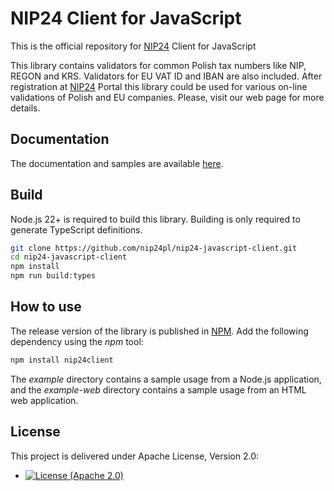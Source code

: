 # NIP24 Client for JavaScript

This is the official repository for [NIP24](https://nip24.pl) Client for JavaScript

This library contains validators for common Polish tax numbers like NIP, REGON and KRS. Validators for EU VAT ID
and IBAN are also included. After registration at [NIP24](https://nip24.pl) Portal this library could be used for
various on-line validations of Polish and EU companies. Please, visit our web page for more details.

## Documentation

The documentation and samples are available [here](https://nip24.pl/dokumentacja/).

## Build

Node.js 22+ is required to build this library. Building is only required to generate TypeScript definitions.

```bash
git clone https://github.com/nip24pl/nip24-javascript-client.git
cd nip24-javascript-client
npm install
npm run build:types
```

## How to use

The release version of the library is published in [NPM](https://www.npmjs.com/package/nip24client).
Add the following dependency using the _npm_ tool:

```bash
npm install nip24client
```

The _example_ directory contains a sample usage from a Node.js application, and the _example-web_ directory contains
a sample usage from an HTML web application.

## License

This project is delivered under Apache License, Version 2.0:

- [![License (Apache 2.0)](https://img.shields.io/badge/license-Apache%20version%202.0-blue.svg?style=flat-square)](http://www.apache.org/licenses/LICENSE-2.0)
